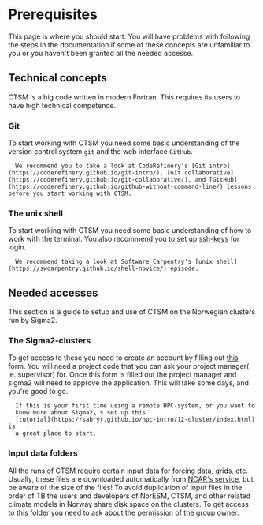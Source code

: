 # Prerequisites
This page is where you should start. You will have problems with following the steps in the documentation if some of these concepts are unfamiliar to you or you haven't been granted all the needed accesse. 


## Technical concepts
CTSM is a big code written in modern Fortran. This requires its users to have high technical competence. 

### Git
To start working with CTSM you need some basic understanding of the version control system `git` and the web interface `GitHub`. 
```{discussion} Not familiar with git?  
  We recommend you to take a look at CodeRefinery's [Git intro](https://coderefinery.github.io/git-intro/), [Git collaborative](https://coderefinery.github.io/git-collaborative/), and [GitHub](https://coderefinery.github.io/github-without-command-line/) lessons before you start working with CTSM.
```
 
### The unix shell
To start working with CTSM you need some basic understanding of how to work with the terminal. You also recommend you to set up [ssh-keys](https://documentation.sigma2.no/getting_started/create_ssh_keys.html) for login. 
```{discussion} Not familiar with a terminal?  
  We recommend taking a look at Software Carpentry's [unix shell](https://swcarpentry.github.io/shell-novice/) episode. 
```

## Needed accesses  
This section is a guide to setup and use of CTSM on the Norwegian clusters
run by Sigma2. 

### The Sigma2-clusters
To get access to these you need to create an account by
filling out [this](https://www.metacenter.no/user/application/form/notur/) form. You will
need a project code that you can ask your project manager( ie.
supervisor) for. Once this form is filled out the project manager and
sigma2 will need to approve the application. This will take some days,
and you\'re good to go.

```{discussion} First time on a HPC-cluster? 
  If this is your first time using a remote HPC-system, or you want to
  know more about Sigma2\'s set up this
  [tutorial](https://sabryr.github.io/hpc-intro/12-cluster/index.html) is
  a great place to start.
```

### Input data folders
All the runs of CTSM require certain input data for forcing data, grids, etc. Usually, these files are downloaded automatically from [NCAR's service](https://escomp.github.io/CESM/release-cesm2/downloading_cesm.html#downloading-input-data), but be aware of the size of the files! To avoid duplication of input files in the order of TB the users and developers of NorESM, CTSM, and other related climate models in Norway share disk space on the clusters. To get access to this folder you need to ask about the permission of the group owner. 

